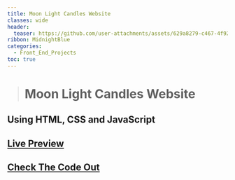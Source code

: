 ```yaml
---
title: Moon Light Candles Website
classes: wide
header:
  teaser: https://github.com/user-attachments/assets/629a8279-c467-4f92-8bab-399fe80f2cf7
ribbon: MidnightBlue
categories:
  - Front_End_Projects
toc: true
---
```



> # Moon Light Candles Website
## Using HTML, CSS and JavaScript

## [Live Preview](https://husseinadel7.github.io/Moon_Light_Candles/)
## [Check The Code Out](https://github.com/HusseinAdel7/Moon_Light_Candles)
